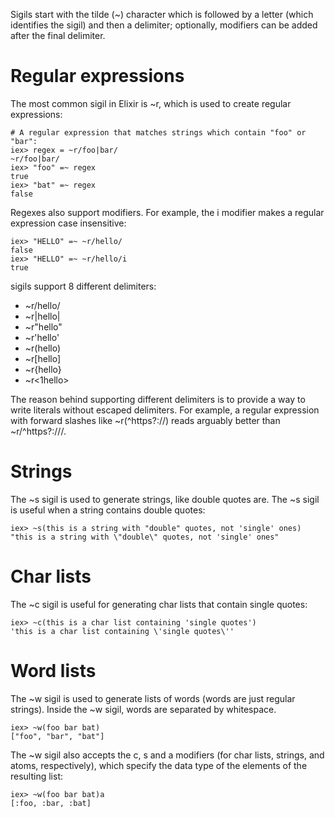 Sigils start with the tilde (~) character which is followed by a letter (which identifies the sigil) and then a delimiter; 
optionally, modifiers can be added after the final delimiter.

# Regular expressions
The most common sigil in Elixir is ~r, which is used to create regular expressions:

    # A regular expression that matches strings which contain "foo" or "bar":
    iex> regex = ~r/foo|bar/
    ~r/foo|bar/
    iex> "foo" =~ regex
    true
    iex> "bat" =~ regex
    false
Regexes also support modifiers. For example, the i modifier makes a regular expression case insensitive:

    iex> "HELLO" =~ ~r/hello/
    false
    iex> "HELLO" =~ ~r/hello/i
    true

sigils support 8 different delimiters:
* ~r/hello/
* ~r|hello|
* ~r"hello"
* ~r'hello'
* ~r(hello)
* ~r[hello]
* ~r{hello}
* ~r<1hello>

The reason behind supporting different delimiters is to provide a way to write literals without escaped delimiters. 
For example, a regular expression with forward slashes like ~r(^https?://) reads arguably better than ~r/^https?:\/\//. 

# Strings
The ~s sigil is used to generate strings, like double quotes are. The ~s sigil is useful when a string contains double quotes:
    
    iex> ~s(this is a string with "double" quotes, not 'single' ones)
    "this is a string with \"double\" quotes, not 'single' ones"

# Char lists
The ~c sigil is useful for generating char lists that contain single quotes:

    iex> ~c(this is a char list containing 'single quotes')
    'this is a char list containing \'single quotes\''

# Word lists
The ~w sigil is used to generate lists of words (words are just regular strings). Inside the ~w sigil, words are separated by whitespace.

    iex> ~w(foo bar bat)
    ["foo", "bar", "bat"]
The ~w sigil also accepts the c, s and a modifiers (for char lists, strings, and atoms, respectively), which specify the data type of the elements of the resulting list:

    iex> ~w(foo bar bat)a
    [:foo, :bar, :bat]
